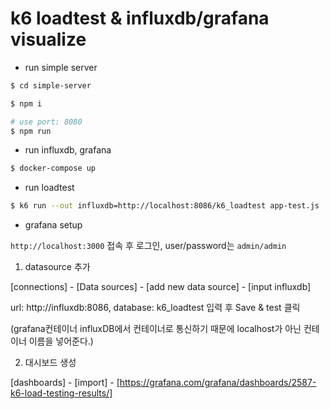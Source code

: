 # k6 loadtest & influxdb/grafana visualize

* run simple server

```bash
$ cd simple-server

$ npm i

# use port: 8080
$ npm run 
```

* run influxdb, grafana

```bash
$ docker-compose up
```

* run loadtest

```bash
$ k6 run --out influxdb=http://localhost:8086/k6_loadtest app-test.js
```

* grafana setup

`http://localhost:3000` 접속 후 로그인, user/password는 `admin/admin`

1. datasource 추가

[connections] - [Data sources] - [add new data source] - [input influxdb]

url: http://influxdb:8086, database: k6_loadtest 입력 후 Save & test 클릭

(grafana컨테이너 influxDB에서 컨테이너로 통신하기 때문에 localhost가 아닌 컨테이너 이름을 넣어준다.)

2. 대시보드 생성

[dashboards] - [import] - [https://grafana.com/grafana/dashboards/2587-k6-load-testing-results/]